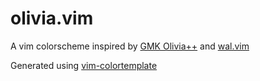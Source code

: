 # olivia.vim

A vim colorscheme inspired by [GMK Olivia++](https://www.oliviaplus.plus/) and [wal.vim](https://github.com/dylanaraps/wal.vim)

Generated using [vim-colortemplate](https://github.com/lifepillar/vim-colortemplate)
